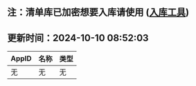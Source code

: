 ## 注：清单库已加密想要入库请使用 ([入库工具](https://github.com/BlankTMing/ManifestAutoUpdate/releases))

## 更新时间：2024-10-10 08:52:03
| AppID | 名称 | 类型  |
| :-------------------- | :----------------------------- | :----------- |
| 无 | 无 | 无 |
